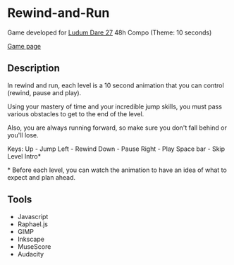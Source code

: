 Rewind-and-Run
==============

Game developed for [Ludum Dare 27](http://www.ludumdare.com/compo/ludum-dare-27/) 48h Compo (Theme: 10 seconds)

[Game page](http://www.ludumdare.com/compo/ludum-dare-27/?action=preview&uid=9253)

Description
-----------

In rewind and run, each level is a 10 second animation that you can control (rewind, pause and play). 

Using your mastery of time and your incredible jump skills, you must pass various obstacles to get to the end of the level. 

Also, you are always running forward, so make sure you don't fall behind or you'll lose. 

Keys: 
Up - Jump 
Left - Rewind 
Down - Pause 
Right - Play 
Space bar - Skip Level Intro* 

\* Before each level, you can watch the animation to have an idea of what to expect and plan ahead. 

Tools
-----

- Javascript
- Raphael.js
- GIMP
- Inkscape
- MuseScore
- Audacity
